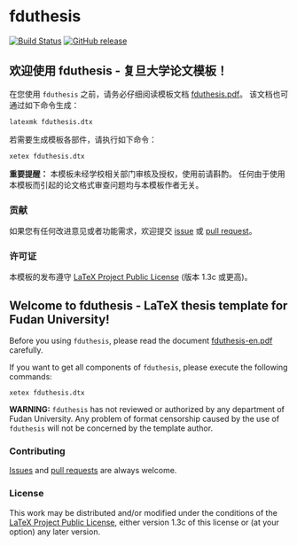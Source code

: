 # fduthesis

[![Build Status](https://img.shields.io/travis/Stone-Zeng/fduthesis.svg)](https://travis-ci.org/Stone-Zeng/fduthesis)
[![GitHub release](https://img.shields.io/github/release/Stone-Zeng/fduthesis/all.svg)](https://github.com/Stone-Zeng/fduthesis/releases/latest)

## 欢迎使用 fduthesis - 复旦大学论文模板！

在您使用 `fduthesis` 之前，请务必仔细阅读模板文档
[fduthesis.pdf](https://github.com/Stone-Zeng/fduthesis/releases/download/v0.6/fduthesis.pdf)。
该文档也可通过如下命令生成：

```shell
latexmk fduthesis.dtx
```

若需要生成模板各部件，请执行如下命令：

```shell
xetex fduthesis.dtx
```

**重要提醒：** 本模板未经学校相关部门审核及授权，使用前请斟酌。
任何由于使⽤本模板⽽引起的论⽂格式审查问题均与本模板作者⽆关。

### 贡献

如果您有任何改进意见或者功能需求，欢迎提交 [issue](https://github.com/Stone-Zeng/fduthesis/issues)
或 [pull request](https://github.com/Stone-Zeng/fduthesis/pulls)。

### 许可证

本模板的发布遵守 [LaTeX Project Public License](http://www.latex-project.org/lppl.txt)
(版本 1.3c 或更高)。

## Welcome to fduthesis - LaTeX thesis template for Fudan University!

Before you using `fduthesis`, please read the document
[fduthesis-en.pdf](https://github.com/Stone-Zeng/fduthesis/releases/download/v0.6/fduthesis-en.pdf)
carefully.

If you want to get all components of `fduthesis`, please execute the
following commands:

```shell
xetex fduthesis.dtx
```

**WARNING:** `fduthesis` has not reviewed or authorized by any
department of Fudan University. Any problem of format censorship
caused by the use of `fduthesis` will not be concerned by the
template author.

### Contributing

[Issues](https://github.com/Stone-Zeng/fduthesis/issues) and
[pull requests](https://github.com/Stone-Zeng/fduthesis/pulls)
are always welcome.

### License

This work may be distributed and/or modified under the conditions of
the [LaTeX Project Public License](http://www.latex-project.org/lppl.txt),
either version 1.3c of this license or (at your option) any later
version.
